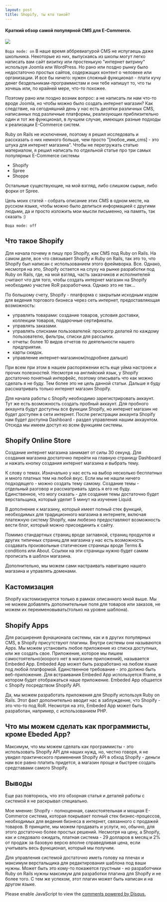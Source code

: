 ```yaml
---
layout: post
title: Shopify, ты кто такой?
---
```


#### Краткий обзор самой популярной CMS для E-Commerce.

<image src='../images/hello-shopify.jpg' />

```Вода mode: on```
В наше время аббревиатурой CMS не испугаешь даже школьника. Некоторые из них, выпускаясь из школы могут легко написать вам сайт визитку или простенькую "интернет витрину" используя Joomla или WordPress. Но рано или поздно рынку было недостаточно простых сайтов, содержащих контент о человеке или организации. И все бы ничего: нужен сложный функционал - плати кучу денег бездельникам-программистам и они тебе напишут то, что ты хочешь или, по крайней мере, что-то похожее.

Поэтому рано или поздно возник вопрос: а не написать ли нам что-то вроде Joomla, но чтобы можно было создать интернет магазин? Как следствие, на сегодняшний день у нас есть десятки различных CMS, написанных под различные платформы, реализующих приблизительно один и тот же функционал, в лучшем случае, имеющих разные подходы к реализации E-Commerce систем.

Ruby on Rails не исключение, поэтому я решил исследовать и рассказать о них немного больше, чем просто "[любое_имя_cms] - это штука для интернет магазина". Чтобы не перегружать статью материалом, я решил написать по отдельной статье про три самых популярных E-Commerce системы

* Shopify
* Spree
* Shoppe

Остальные существующие, на мой взгляд, либо слишком сырые, либо форки от Spree.

Цель моих статей - собрать описание этих CMS в одном месте, на русском языке, чтобы можно было делиться информацией с другими людьми, да и просто изложить мои мысли письменно, на память, так сказать :)

```Вода mode: off```

## Что такое Shopify

Для начала почему я пишу про Shopify, как CMS под Ruby on Rails. На самом деле, все что связывает Shopify и Ruby on Rails, так это то, что Shopify был написан с использованием этого фреймворка. Все. Однако, несмотря на это, Shopify остается на слуху на рынке разработки под Ruby on Rails, где, на мой взгляд, часть заказчиков и исполнителей считают что для того, чтобы создать интернет магазин на Shopify необходимо участие RoR разработчика. Однако это не так...

По большому счету, Shopify - платформа с закрытым исходным кодом для ведения торгового бизнеса через сеть интернет, предоставляющая возможность:

* управлять товарами: создание товаров, условия доставки, коллекции товаров, подарочные сертификаты.
* управлять заказами.
* управлять списками пользователей: просмотр делатей по каждому пользователю, фильтры, списки для рассылки.
* отчеты: более 10 видов отчетов по деятельности нашего предприятия.
* карты скидок.
* управление интернет-магазином(подробнее дальше)

При всем при этом в нашем распоряжении есть еще уйма настроек и прочих полезностей. Несмотря на английский язык, у Shopify достаточно понятный интерфейс, поэтому описывать что как можно сделать я не буду. Тем более это не цель данной статьи. Дальше я буду рассматривать только интернет магазин Shopify.

Для начала работы с Shopify необходимо зарегистрировать аккаунт. Тут же есть возможность создать пробный аккаунт. Для пробного аккаунта будут доступны все функции Shopify, но интернет магазин не будет доступен в сети интернет.
После регистрации аккаунта Shopify нам будет доступна Dashboard - раздел управления нашим аккаунтом. Отсюда мы имеем доступ ко всем функциям системы.

## Shopify Online Store

Создание интернет магазина занимает от силы 30 секунд. Для создания магазина достаточно перейти на главную страницу Dashboard и нажать кнопку создания интернет магазина и выбрать тему.

К слову о темах. Изначально у нас есть на выбор несколько бесплатных и много платных тем на любой вкус. Если мы не нашли ничего подходящего - можно создать тему самому. Создание темы - отдельный разговор и рассматривать здесь я его не буду. Единственное, что могу сказать - для создания темы достаточно будет верстальщика, который уделит 5 минут на изучение Liquid.

В дополнение к магазину, который имеет полный стек функций, необходимых для традиционного магазина в интернете, включая платежную систему Shopify, нам любезно предоставляют возможность вести блог, который можно присоединить к сайту.

Помимо стандартных страниц вроде заглавной, страниц продуктов и других типичных страниц для магазина у нас есть возможность создавать произвольные статические страницы вроде Terms & conditions или About. Ссылки на эти страницы нужно будет самим прописать в шаблон магазина.

Дополнительно, мы можем сами настраивать навигацию нашего магазина и управлять доменами.

## Кастомизация

Shopify кастомизируется только в рамках описанного мной выше. Мы не можем добавлять дополнительные поля для товаров или заказов, не можем их переименовывать(только на уровне шаблона).

## Shopify Apps

Для расширения фунационала системы, как и в других популярных CMS, в Shopify присутствуют плагины. Внутри системы они называются Apps. Мы можем установить любое приложение из списка доступных, или же создать свое. Приложение, которое мы пишем самостоятельно(коорого нет в магазине приложений), называется Embeded App. Embeded App может быть разработано на любом языке под любой платформой. Единственное требование - это должно быть веб-приложение. Для встраивания Embeded App используется Iframe, в котором будет отображаться наше приложение. Embeded App общается с Shopify посредством Shopify API.

Да, мы можем разработать приложения для Shopify используя Ruby on Rails. Этот факт дополнительно вводит нас в заблуждение, что Shopify - это что-то под RoR. Несмотря на это, Embeded App может быть разработан, например, с использованием PHP.

## Что мы можем сделать как программисты, кроме Ebeded App?

Максимум, что мы можем сделать как программисты - это использовать Shopify API для наших нужд, но, честно говоря, я не увидел практического применения Shopify API в обход Shopify - деньги нам все равно платить придется, а магазин проще и быстрее создать средставами самого Shopify.

## Выводы

Еще раз повторюсь, что это обзорная статья и деталей работы с системой я не раскрывал специально.

Мое мнение: Shopify - полноценная, самостоятельная и мощная E-Commerce система, которая покрывает полный стек бизнес-процессов, необходимых для ведения бизнеса в интернет, связанного с продажей товаров. В принципе, мы можем продавать и услуги, но, обычно, для этого достаточно более простых решений. Несмотря на цену, а Shopify, как и следовало ожидать, платная система - 29 долларов в месяц и 2% от продаж за базовую версю вполне справедливая цена, если учитывать весь функционал, который мы получим.

Для управления системой достаточно иметь голову на плечах и максимум верстальщика для редактирования шаблона под ваши нужны. Может быть это кому-то покажется грустным - но разработчики Ruby on Rails нужны максимум для разработки плагина для Shopify и не более того. С тем же успехом, этот плагин может быть написан и на другом языке.


<!--There is disqus comments code below-->

<div id="disqus_thread"></div>
<script>

var disqus_config = function () {
this.page.url = 'http://murzvo.github.io/Hello-Shopify/';
this.page.identifier = 'murzvo.github.io/Hello-Shopify';
};

(function() { // DON'T EDIT BELOW THIS LINE
var d = document, s = d.createElement('script');

s.src = '//muzakvladimir.disqus.com/embed.js';

s.setAttribute('data-timestamp', +new Date());
(d.head || d.body).appendChild(s);
})();
</script>
<noscript>Please enable JavaScript to view the <a href="https://disqus.com/?ref_noscript" rel="nofollow">comments powered by Disqus.</a></noscript>
